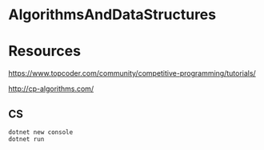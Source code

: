 # AlgorithmsAndDataStructures

# Resources
https://www.topcoder.com/community/competitive-programming/tutorials/

http://cp-algorithms.com/



## CS

`dotnet new console`  
`dotnet run`